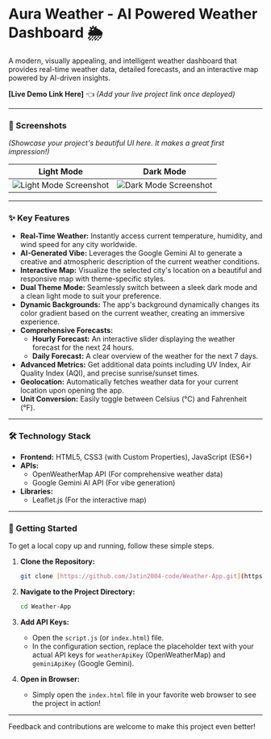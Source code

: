 # Aura Weather - AI Powered Weather Dashboard 🌦️

A modern, visually appealing, and intelligent weather dashboard that provides real-time weather data, detailed forecasts, and an interactive map powered by AI-driven insights.

**[Live Demo Link Here]** 👈 *(Add your live project link once deployed)*

---

### 📸 Screenshots

*(Showcase your project's beautiful UI here. It makes a great first impression!)*

| Light Mode | Dark Mode |
| :---: | :---: |
| ![Light Mode Screenshot](./Screenshot.png) | ![Dark Mode Screenshot](./Screenshot1.png) |

---

### ✨ Key Features

* **Real-Time Weather:** Instantly access current temperature, humidity, and wind speed for any city worldwide.
* **AI-Generated Vibe:** Leverages the Google Gemini AI to generate a creative and atmospheric description of the current weather conditions.
* **Interactive Map:** Visualize the selected city's location on a beautiful and responsive map with theme-specific styles.
* **Dual Theme Mode:** Seamlessly switch between a sleek dark mode and a clean light mode to suit your preference.
* **Dynamic Backgrounds:** The app's background dynamically changes its color gradient based on the current weather, creating an immersive experience.
* **Comprehensive Forecasts:**
    * **Hourly Forecast:** An interactive slider displaying the weather forecast for the next 24 hours.
    * **Daily Forecast:** A clear overview of the weather for the next 7 days.
* **Advanced Metrics:** Get additional data points including UV Index, Air Quality Index (AQI), and precise sunrise/sunset times.
* **Geolocation:** Automatically fetches weather data for your current location upon opening the app.
* **Unit Conversion:** Easily toggle between Celsius (°C) and Fahrenheit (°F).

---

### 🛠️ Technology Stack

* **Frontend:** HTML5, CSS3 (with Custom Properties), JavaScript (ES6+)
* **APIs:**
    * OpenWeatherMap API (For comprehensive weather data)
    * Google Gemini AI API (For vibe generation)
* **Libraries:**
    * Leaflet.js (For the interactive map)

---

### 🚀 Getting Started

To get a local copy up and running, follow these simple steps.

1.  **Clone the Repository:**
    ```bash
    git clone [https://github.com/Jatin2004-code/Weather-App.git](https://github.com/Jatin2004-code/Weather-App.git)
    ```
2.  **Navigate to the Project Directory:**
    ```bash
    cd Weather-App
    ```
3.  **Add API Keys:**
    * Open the `script.js` (or `index.html`) file.
    * In the configuration section, replace the placeholder text with your actual API keys for `weatherApiKey` (OpenWeatherMap) and `geminiApiKey` (Google Gemini).

4.  **Open in Browser:**
    * Simply open the `index.html` file in your favorite web browser to see the project in action!

---

Feedback and contributions are welcome to make this project even better!
